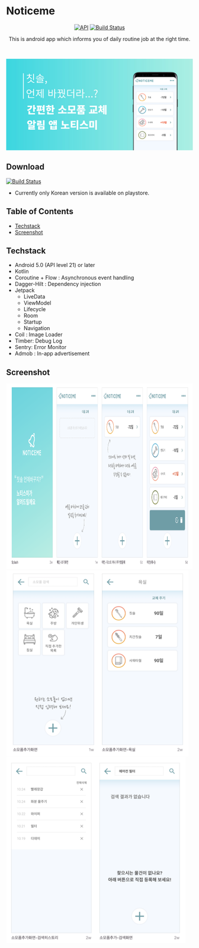 # Noticeme
<p align="center">
<a href="https://android-arsenal.com/api?level=21"><img alt="API" src="https://img.shields.io/badge/API-21%2B-brightgreen.svg?style=flat"/></a>
<a href="https://github.com/bentleypark/noticeme/actions"><img alt="Build Status" src="https://github.com/bentleypark/noticeme/workflows/Android%20CI/badge.svg"/></a>
</p>

<p align="center">
This is android app which informs you of daily routine job at the right time.
</p>
</br>

<p align="center">
<img src="/images/notieme_main_image.png"/>
</p>

## Download
<a href="https://play.google.com/store/apps/details?id=com.project.noticeme"><img alt="Build Status" src="https://play.google.com/intl/en_us/badges/images/generic/en-play-badge.png" height="100"/></a>
- Currently only Korean version is available on playstore.

## Table of Contents
- [Techstack](#techstack)
- [Screenshot](#screenshot)

## Techstack

- Android 5.0 (API level 21) or later
- Kotlin
- Coroutine + Flow : Asynchronous event handling
- Dagger-Hilt : Dependency injection
- Jetpack
    - LiveData
    - ViewModel
    - Lifecycle
    - Room
    - Startup
    - Navigation
- Coil : Image Loader
- Timber: Debug Log
- Sentry: Error Monitor
- Admob : In-app advertisement

## Screenshot

<img src="/images/screenshot01.png" height="500"/>
<img src="/images/screenshot02.png" height="500"/> <img src="/images/screenshot03.png" height="500"/>
